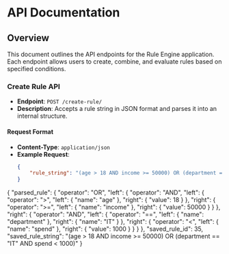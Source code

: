 # API Documentation

## Overview
This document outlines the API endpoints for the Rule Engine application. Each endpoint allows users to create, combine, and evaluate rules based on specified conditions.

### Create Rule API

- **Endpoint**: `POST /create-rule/`
- **Description**: Accepts a rule string in JSON format and parses it into an internal structure.

#### Request Format
- **Content-Type**: `application/json`
- **Example Request**:
  ```json
  {
      "rule_string": "(age > 18 AND income >= 50000) OR (department == \"IT\" AND spend < 1000)"
  }
{
    "parsed_rule": {
        "operator": "OR",
        "left": {
            "operator": "AND",
            "left": { "operator": ">", "left": { "name": "age" }, "right": { "value": 18 } },
            "right": { "operator": ">=", "left": { "name": "income" }, "right": { "value": 50000 } }
        },
        "right": {
            "operator": "AND",
            "left": { "operator": "==", "left": { "name": "department" }, "right": { "name": "IT" } },
            "right": { "operator": "<", "left": { "name": "spend" }, "right": { "value": 1000 } }
        }
    },
    "saved_rule_id": 35,
    "saved_rule_string": "(age > 18 AND income >= 50000) OR (department == \"IT\" AND spend < 1000)"
}
